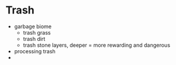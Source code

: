 # Trash

- garbage biome
  - trash grass
  - trash dirt
  - trash stone layers, deeper = more rewarding and dangerous
- processing trash
-
